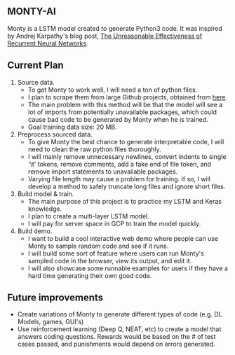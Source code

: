 ## MONTY-AI
Monty is a LSTM model created to generate Python3 code. It was inspired by Andrej Karpathy's blog post, 
[The Unreasonable Effectiveness of Recurrent Neural Networks](http://karpathy.github.io/2015/05/21/rnn-effectiveness/).
 
 
## Current Plan
1. Source data.
    - To get Monty to work well, I will need a ton of python files.
    - I plan to scrape them from large Github projects, obtained from [here](https://hackernoon.com/50-popular-python-open-source-projects-on-github-in-2018-c750f9bf56a0).
    - The main problem with this method will be that the model will see a lot of imports from potentially unavailable
    packages, which could cause bad code to be generated by Monty when he is trained.
    - Goal training data size: 20 MB.
2. Preprocess sourced data.
    - To give Monty the best chance to generate interpretable code, I will need to clean the raw python files thoroughly.
    - I will mainly remove unnecessary newlines, convert indents to single '\t' tokens, remove comments, add a fake end
    of file token, and remove import statements to unavailable packages.
    - Varying file length may cause a problem for training. If so, I will develop a method to safely truncate long files
    and ignore short files.
3. Build model & train.
    - The main purpose of this project is to practice my LSTM and Keras knowledge.
    - I plan to create a multi-layer LSTM model.
    - I will pay for server space in GCP to train the model quickly.
4. Build demo.
    - I want to build a cool interactive web demo where people can use Monty to sample random code and see if it runs.
    - I will build some sort of feature where users can run Monty's sampled code in the browser, view its output, and edit it.
    - I will also showcase some runnable examples for users if they have a hard time generating their own good code.
    
## Future improvements
- Create variations of Monty to generate different types of code (e.g. DL Models, games, GUI's)
- Use reinforcement learning (Deep Q, NEAT, etc) to create a model that answers coding questions. Rewards would be based
on the # of test cases passed, and punishments would depend on errors generated.